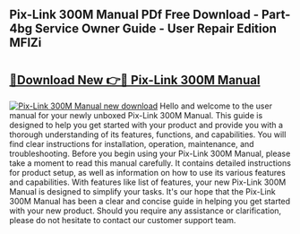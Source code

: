 ## Pix-Link 300M Manual PDf Free Download - Part-4bg Service Owner Guide - User Repair Edition MFlZi

# <h2><a href="http://cf14309.oget.top/?id=Pix-Link+300M+Manual">🔗Download New 👉🔴 Pix-Link 300M Manual</a></h2>

[![Pix-Link 300M Manual new download](https://i.imgur.com/5g1atiW.png)](http://cf14309.oget.top/?id=Pix-Link+300M+Manual)
Hello and welcome to the user manual for your newly unboxed Pix-Link 300M Manual. This guide is designed to help you get started with your product and provide you with a thorough understanding of its features, functions, and capabilities. You will find clear instructions for installation, operation, maintenance, and troubleshooting. Before you begin using your Pix-Link 300M Manual, please take a moment to read this manual carefully. It contains detailed instructions for product setup, as well as information on how to use its various features and capabilities. With features like list of features, your new Pix-Link 300M Manual is designed to simplify your tasks. It's our hope that the Pix-Link 300M Manual has been a clear and concise guide in helping you get started with your new product. Should you require any assistance or clarification, please do not hesitate to contact our customer support team.
